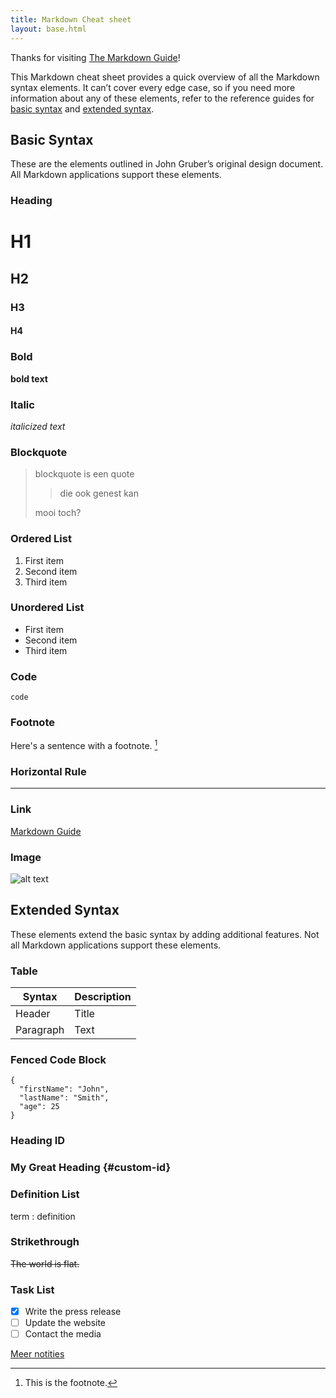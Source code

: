 ```yaml
---
title: Markdown Cheat sheet
layout: base.html
---
```


Thanks for visiting [The Markdown Guide](https://www.markdownguide.org)!

This Markdown cheat sheet provides a quick overview of all the Markdown syntax elements. It can’t cover every edge case, so if you need more information about any of these elements, refer to the reference guides for [basic syntax](https://www.markdownguide.org/basic-syntax) and [extended syntax](https://www.markdownguide.org/extended-syntax).

<!--more-->

## Basic Syntax

These are the elements outlined in John Gruber’s original design document. All Markdown applications support these elements.

### Heading

# H1
## H2
### H3
#### H4

### Bold

**bold text**

### Italic

*italicized text*

### Blockquote

> blockquote is een quote
>
>> die ook genest kan
>
> mooi toch?

### Ordered List

1. First item
2. Second item
3. Third item

### Unordered List

- First item
- Second item
- Third item

### Code

`code`

### Footnote

Here's a sentence with a footnote. [^1]

[^1]: This is the footnote.

### Horizontal Rule

---

### Link

[Markdown Guide](https://www.markdownguide.org)

### Image

![alt text](https://www.markdownguide.org/assets/images/tux.png)

## Extended Syntax

These elements extend the basic syntax by adding additional features. Not all Markdown applications support these elements.

### Table

| Syntax | Description |
| ----------- | ----------- |
| Header | Title |
| Paragraph | Text |

### Fenced Code Block

```
{
  "firstName": "John",
  "lastName": "Smith",
  "age": 25
}
```

### Heading ID

### My Great Heading {#custom-id}

### Definition List

term
: definition

### Strikethrough

~~The world is flat.~~

### Task List

- [x] Write the press release
- [ ] Update the website
- [ ] Contact the media

[Meer notities](/notes)
